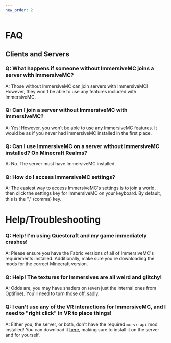 ```yaml
---
new_order: 2
---
```


# FAQ

## Clients and Servers

### Q: What happens if someone without ImmersiveMC joins a server with ImmersiveMC?

A: Those without ImmersiveMC can join servers with ImmersiveMC! However, they won't be able to use any features included with ImmersiveMC.

### Q: Can I join a server without ImmersiveMC with ImmersiveMC?

A: Yes! However, you won't be able to use any ImmersiveMC features. It would be as if you never had ImmersiveMC installed in the first place.

### Q: Can I use ImmersiveMC on a server without ImmersiveMC installed? On Minecraft Realms?

A: No. The server must have ImmersiveMC installed.

### Q: How do I access ImmersiveMC settings?

A: The easiest way to access ImmersiveMC's settings is to join a world, then click the settings key for ImmersiveMC on your keyboard. By default, this is the "," (comma) key.


# Help/Troubleshooting

### Q: Help! I'm using Questcraft and my game immediately crashes!

A: Please ensure you have the Fabric versions of all of ImmersiveMC's requirements installed. Additionally, make sure you're downloading the mods for the correct Minecraft version.

### Q: Help! The textures for Immersives are all weird and glitchy!

A: Odds are, you may have shaders on (even just the internal ones from Optifine). You'll need to turn those off, sadly.

### Q: I can't use any of the VR interactions for ImmersiveMC, and I need to "right click" in VR to place things!

A: Either you, the server, or both, don't have the required `mc-vr-api` mod installed! You can download it [here](https://www.curseforge.com/minecraft/mc-mods/mc-vr-api), making sure to install it on the server and for yourself.